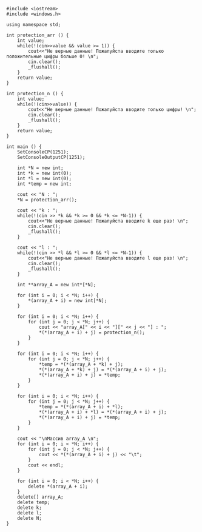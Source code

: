 ﻿```
#include <iostream>
#include <windows.h>

using namespace std;

int protection_arr () {
	int value;
	while(!(cin>>value && value >= 1)) {
		cout<<"Не верные данные! Пожалуйста вводите только положительные цифры больше 0! \n";
		cin.clear();
		_flushall();
	}
	return value;
}

int protection_n () {
	int value;
	while(!(cin>>value)) {
		cout<<"Не верные данные! Пожалуйста вводите только цифры! \n";
		cin.clear();
		_flushall();
	}
	return value;
}

int main () {
	SetConsoleCP(1251);
	SetConsoleOutputCP(1251);
	
	int *N = new int;
	int *k = new int(0);
	int *l = new int(0);
	int *temp = new int;

	cout << "N : ";
	*N = protection_arr();

	cout << "k : ";
	while(!(cin >> *k && *k >= 0 && *k <= *N-1)) {
		cout<<"Не верные данные! Пожалуйста вводите k еще раз! \n";
		cin.clear();
		_flushall();
	}
	
	cout << "l : ";
	while(!(cin >> *l && *l >= 0 && *l <= *N-1)) {
		cout<<"Не верные данные! Пожалуйста вводите l еще раз! \n";
		cin.clear();
		_flushall();
	}

	int **array_A = new int*[*N];

	for (int i = 0; i < *N; i++) {
		*(array_A + i) = new int[*N];
	}

	for (int i = 0; i < *N; i++) {
		for (int j = 0; j < *N; j++) {
			cout << "array_A[" << i << "][" << j << "] : ";
			*(*(array_A + i) + j) = protection_n();
		}
	}

	for (int i = 0; i < *N; i++) {
		for (int j = 0; j < *N; j++) {
			*temp = *(*(array_A + *k) + j);
			*(*(array_A + *k) + j) = *(*(array_A + i) + j);
			*(*(array_A + i) + j) = *temp;
		}
	}

	for (int i = 0; i < *N; i++) {
		for (int j = 0; j < *N; j++) {
			*temp = *(*(array_A + i) + *l);
			*(*(array_A + i) + *l) = *(*(array_A + i) + j);
			*(*(array_A + i) + j) = *temp;
		}
	}

	cout << "\nМассив array_A \n";
	for (int i = 0; i < *N; i++) {
		for (int j = 0; j < *N; j++) {
			cout << *(*(array_A + i) + j) << "\t";
		}
		cout << endl;
	}

	for (int i = 0; i < *N; i++) {
		delete *(array_A + i);
	}
	delete[] array_A;
	delete temp;
	delete k;
	delete l;
	delete N;
}

```
